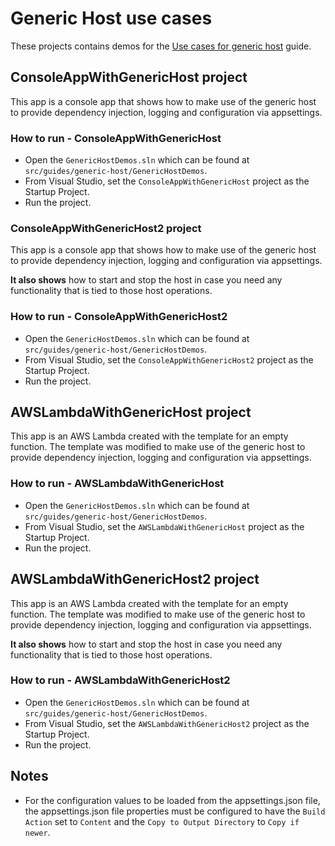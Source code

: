 ﻿# Generic Host use cases

These projects contains demos for the [Use cases for generic host](../../../../docs/guides/generic-host-use-cases.md) guide.

## ConsoleAppWithGenericHost project

This app is a console app that shows how to make use of the generic host to provide dependency injection, logging and configuration via appsettings.

### How to run - ConsoleAppWithGenericHost

* Open the `GenericHostDemos.sln` which can be found at `src/guides/generic-host/GenericHostDemos`.
* From Visual Studio, set the `ConsoleAppWithGenericHost` project as the Startup Project.
* Run the project.

### ConsoleAppWithGenericHost2 project

This app is a console app that shows how to make use of the generic host to provide dependency injection, logging and configuration via appsettings.

**It also shows** how to start and stop the host in case you need any functionality that is tied to those host operations.

### How to run - ConsoleAppWithGenericHost2

* Open the `GenericHostDemos.sln` which can be found at `src/guides/generic-host/GenericHostDemos`.
* From Visual Studio, set the `ConsoleAppWithGenericHost2` project as the Startup Project.
* Run the project.

## AWSLambdaWithGenericHost project

This app is an AWS Lambda created with the template for an empty function. The template was modified to make use of the generic host to provide dependency injection, logging and configuration via appsettings.

### How to run - AWSLambdaWithGenericHost

* Open the `GenericHostDemos.sln` which can be found at `src/guides/generic-host/GenericHostDemos`.
* From Visual Studio, set the `AWSLambdaWithGenericHost` project as the Startup Project.
* Run the project.

## AWSLambdaWithGenericHost2 project

This app is an AWS Lambda created with the template for an empty function. The template was modified to make use of the generic host to provide dependency injection, logging and configuration via appsettings.

**It also shows** how to start and stop the host in case you need any functionality that is tied to those host operations.

### How to run - AWSLambdaWithGenericHost2

* Open the `GenericHostDemos.sln` which can be found at `src/guides/generic-host/GenericHostDemos`.
* From Visual Studio, set the `AWSLambdaWithGenericHost2` project as the Startup Project.
* Run the project.

## Notes

* For the configuration values to be loaded from the appsettings.json file, the appsettings.json file properties must be configured to have the `Build Action` set to `Content` and the `Copy to Output Directory` to `Copy if newer`.